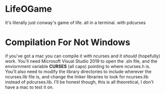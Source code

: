 # LifeOGame

It's literally just conway's game of life.
all in a terminal.
with pdcurses

# Compilation For Not Windows
if you've got a mac you can compile it with ncurses and it _should_ (hopefully) work. You'll need Microsoft Visual Studio 2019 to open the .sln file, and the enviornment variable **CURSES** (all caps) pointing to where ncurses.h is. You'll also need to modify the library directories to include wherever the ncurses.lib file is, and change the linker libraries to look for ncurses.lib instead of pdcurses.lib.
I'll be honest though, this is all theoretical, I don't have a mac to test it on.
